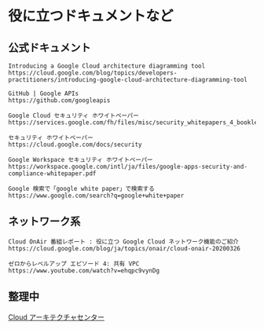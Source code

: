 # 役に立つドキュメントなど

## 公式ドキュメント


```
Introducing a Google Cloud architecture diagramming tool
https://cloud.google.com/blog/topics/developers-practitioners/introducing-google-cloud-architecture-diagramming-tool
```
```
GitHub | Google APIs
https://github.com/googleapis
```
```
Google Cloud セキュリティ ホワイトペーパー
https://services.google.com/fh/files/misc/security_whitepapers_4_booklet_jp.pdf
```
```
セキュリティ ホワイトペーパー
https://cloud.google.com/docs/security
```
```
Google Workspace セキュリティ ホワイトペーパー
https://workspace.google.com/intl/ja/files/google-apps-security-and-compliance-whitepaper.pdf
```
```
Google 検索で「google white paper」で検索する
https://www.google.com/search?q=google+white+paper
```

## ネットワーク系

```
Cloud OnAir 番組レポート : 役に立つ Google Cloud ネットワーク機能のご紹介
https://cloud.google.com/blog/ja/topics/onair/cloud-onair-20200326
```
```
ゼロからレベルアップ エピソード 4: 共有 VPC
https://www.youtube.com/watch?v=ehqpc9vynDg
```

## 整理中

[Cloud アーキテクチャセンター](https://cloud.google.com/architecture)

